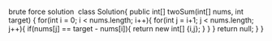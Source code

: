 brute force solution
​
class Solution{
public int[] twoSum(int[] nums, int target) {
for(int i = 0; i < nums.length; i++){
for(int j = i+1; j < nums.length; j++){
if(nums[j] == target - nums[i]){
return new int[] {i,j};
}
}
}
return null;
}
}